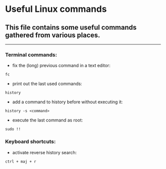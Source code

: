 # Useful Linux commands

## This file contains some useful commands gathered from various places.
_____________________________________________

### Terminal commands:

* fix the (long) previous command in a text editor:
```shell
fc
```

* print out the last used commands:
```shell
history
```

* add a command to history before without executing it:
```shell
history -s <command>
```


* execute the last command as root:
```shell
sudo !!
```


### Keyboard shortcuts:

* activate reverse history search:
```
ctrl + maj + r
```
